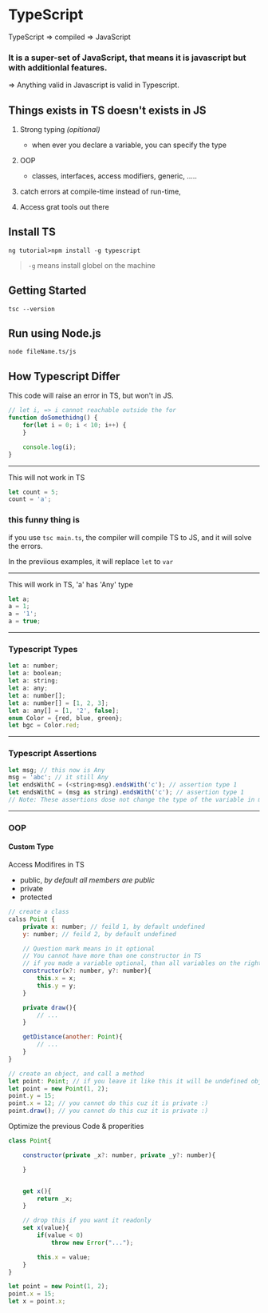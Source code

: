 # TypeScript

TypeScript => compiled => JavaScript

### It is a super-set of JavaScript, that means it is javascript but with additionlal features.

=> Anything valid in Javascript is valid in Typescript.

## Things exists in TS doesn't exists in JS
1. Strong typing *(opitional)*
    - when ever you declare a variable, you can specify the type

2. OOP
    - classes, interfaces, access modifiers, generic, .....

3. catch errors at compile-time instead of run-time, 

4. Access grat tools out there



## Install TS
```ng tutorial>npm install -g typescript```
> ```-g``` means install globel on the machine

## Getting Started
```tsc --version```

## Run using Node.js
```node fileName.ts/js```

## How Typescript Differ

This code will raise an error in TS, but won't in JS.

```javascript
// let i, => i cannot reachable outside the for
function doSomethidng() {
    for(let i = 0; i < 10; i++) {
    }

    console.log(i);
}
```

---

This will not work in TS

```javascript
let count = 5;
count = 'a';
```

### this funny thing is
if you use ```tsc main.ts```, the compiler will compile TS to JS, and it will solve the errors.

In the previious examples, it will replace ```let``` to ```var```

---

This will work in TS, 'a' has 'Any' type

```javascript
let a;
a = 1;
a = '1';
a = true;
```

---

### Typescript Types

```javascript
let a: number;
let a: boolean;
let a: string;
let a: any;
let a: number[];
let a: number[] = [1, 2, 3];
let a: any[] = [1, '2', false];
enum Color = {red, blue, green};
let bgc = Color.red;
```
---

### Typescript Assertions

```javascript
let msg; // this now is Any
msg = 'abc'; // it still Any
let endsWithC = (<string>msg).endsWith('c'); // assertion type 1 
let endsWithC = (msg as string).endsWith('c'); // assertion type 1 
// Note: These assertions dose not change the type of the variable in memory, it just till the compiler the type of the variable, so you can access the INTELLISENSE. which is the drop down suggestions.
```
---

### OOP

#### Custom Type

Access Modifires in TS
- public, *by default all members are public*
- private
- protected

```javascript
// create a class
calss Point {
    private x: number; // feild 1, by default undefined
    y: number; // feild 2, by default undefined

    // Question mark means in it optional
    // You cannot have more than one constructor in TS
    // if you made a variable optional, than all variables on the right side of that variable should be optional
    constructor(x?: number, y?: number){
        this.x = x;
        this.y = y;
    }

    private draw(){
        // ...
    }

    getDistance(another: Point){
        // ...
    }
}

// create an object, and call a method
let point: Point; // if you leave it like this it will be undefined object, use this instead
let point = new Point(1, 2);
point.y = 15;
point.x = 12; // you cannot do this cuz it is private :)
point.draw(); // you cannot do this cuz it is private :)
```


Optimize the previous Code & properities

```javascript
class Point{

    constructor(private _x?: number, private _y?: number){

    }


    get x(){
        return _x;
    }

    // drop this if you want it readonly
    set x(value){
        if(value < 0)
            throw new Error("...");

        this.x = value;
    }
}

let point = new Point(1, 2);
point.x = 15;
let x = point.x;
```